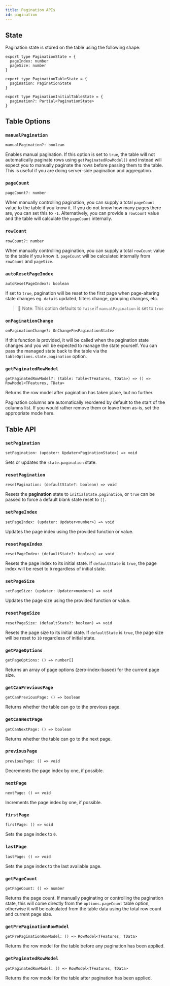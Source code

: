 ```yaml
---
title: Pagination APIs
id: pagination
---
```


## State

Pagination state is stored on the table using the following shape:

```tsx
export type PaginationState = {
  pageIndex: number
  pageSize: number
}

export type PaginationTableState = {
  pagination: PaginationState
}

export type PaginationInitialTableState = {
  pagination?: Partial<PaginationState>
}
```

## Table Options

### `manualPagination`

```tsx
manualPagination?: boolean
```

Enables manual pagination. If this option is set to `true`, the table will not automatically paginate rows using `getPaginatedRowModel()` and instead will expect you to manually paginate the rows before passing them to the table. This is useful if you are doing server-side pagination and aggregation.

### `pageCount`

```tsx
pageCount?: number
```

When manually controlling pagination, you can supply a total `pageCount` value to the table if you know it. If you do not know how many pages there are, you can set this to `-1`. Alternatively, you can provide a `rowCount` value and the table will calculate the `pageCount` internally.

### `rowCount`

```tsx
rowCount?: number
```

When manually controlling pagination, you can supply a total `rowCount` value to the table if you know it. `pageCount` will be calculated internally from `rowCount` and `pageSize`.

### `autoResetPageIndex`

```tsx
autoResetPageIndex?: boolean
```

If set to `true`, pagination will be reset to the first page when page-altering state changes eg. `data` is updated, filters change, grouping changes, etc.

> 🧠 Note: This option defaults to `false` if `manualPagination` is set to `true`

### `onPaginationChange`

```tsx
onPaginationChange?: OnChangeFn<PaginationState>
```

If this function is provided, it will be called when the pagination state changes and you will be expected to manage the state yourself. You can pass the managed state back to the table via the `tableOptions.state.pagination` option.

### `getPaginatedRowModel`

```tsx
getPaginatedRowModel?: (table: Table<TFeatures, TData>) => () => RowModel<TFeatures, TData>
```

Returns the row model after pagination has taken place, but no further.

Pagination columns are automatically reordered by default to the start of the columns list. If you would rather remove them or leave them as-is, set the appropriate mode here.

## Table API

### `setPagination`

```tsx
setPagination: (updater: Updater<PaginationState>) => void
```

Sets or updates the `state.pagination` state.

### `resetPagination`

```tsx
resetPagination: (defaultState?: boolean) => void
```

Resets the **pagination** state to `initialState.pagination`, or `true` can be passed to force a default blank state reset to `[]`.

### `setPageIndex`

```tsx
setPageIndex: (updater: Updater<number>) => void
```

Updates the page index using the provided function or value.

### `resetPageIndex`

```tsx
resetPageIndex: (defaultState?: boolean) => void
```

Resets the page index to its initial state. If `defaultState` is `true`, the page index will be reset to `0` regardless of initial state.

### `setPageSize`

```tsx
setPageSize: (updater: Updater<number>) => void
```

Updates the page size using the provided function or value.

### `resetPageSize`

```tsx
resetPageSize: (defaultState?: boolean) => void
```

Resets the page size to its initial state. If `defaultState` is `true`, the page size will be reset to `10` regardless of initial state.

### `getPageOptions`

```tsx
getPageOptions: () => number[]
```

Returns an array of page options (zero-index-based) for the current page size.

### `getCanPreviousPage`

```tsx
getCanPreviousPage: () => boolean
```

Returns whether the table can go to the previous page.

### `getCanNextPage`

```tsx
getCanNextPage: () => boolean
```

Returns whether the table can go to the next page.

### `previousPage`

```tsx
previousPage: () => void
```

Decrements the page index by one, if possible.

### `nextPage`

```tsx
nextPage: () => void
```

Increments the page index by one, if possible.

### `firstPage`

```tsx
firstPage: () => void
```

Sets the page index to `0`.

### `lastPage`

```tsx
lastPage: () => void
```

Sets the page index to the last available page.

### `getPageCount`

```tsx
getPageCount: () => number
```

Returns the page count. If manually paginating or controlling the pagination state, this will come directly from the `options.pageCount` table option, otherwise it will be calculated from the table data using the total row count and current page size.

### `getPrePaginationRowModel`

```tsx
getPrePaginationRowModel: () => RowModel<TFeatures, TData>
```

Returns the row model for the table before any pagination has been applied.

### `getPaginatedRowModel`

```tsx
getPaginatedRowModel: () => RowModel<TFeatures, TData>
```

Returns the row model for the table after pagination has been applied.
